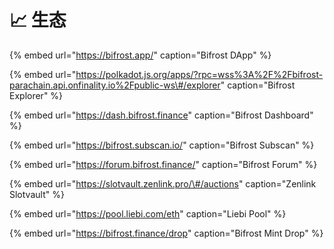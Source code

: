 # 📈 生态

{% embed url="https://bifrost.app/" caption="Bifrost DApp" %}

{% embed url="https://polkadot.js.org/apps/?rpc=wss%3A%2F%2Fbifrost-parachain.api.onfinality.io%2Fpublic-ws\#/explorer" caption="Bifrost Explorer" %}

{% embed url="https://dash.bifrost.finance" caption="Bifrost Dashboard" %}

{% embed url="https://bifrost.subscan.io/" caption="Bifrost Subscan" %}

{% embed url="https://forum.bifrost.finance/" caption="Bifrost Forum" %}

{% embed url="https://slotvault.zenlink.pro/\#/auctions" caption="Zenlink Slotvault" %}

{% embed url="https://pool.liebi.com/eth" caption="Liebi Pool" %}

{% embed url="https://bifrost.finance/drop" caption="Bifrost Mint Drop" %}

